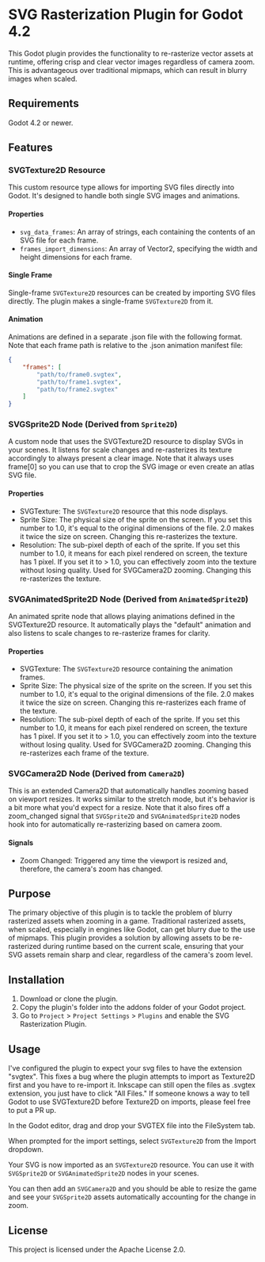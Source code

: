# SVG Rasterization Plugin for Godot 4.2

This Godot plugin provides the functionality to re-rasterize vector assets at runtime, offering crisp and clear vector images regardless of camera zoom. This is advantageous over traditional mipmaps, which can result in blurry images when scaled.

## Requirements

Godot 4.2 or newer.

## Features

### SVGTexture2D Resource

This custom resource type allows for importing SVG files directly into Godot. It's designed to handle both single SVG images and animations.

#### Properties

* `svg_data_frames`: An array of strings, each containing the contents of an SVG file for each frame.
* `frames_import_dimensions`: An array of Vector2, specifying the width and height dimensions for each frame.

#### Single Frame

Single-frame `SVGTexture2D` resources can be created by importing SVG files directly. The plugin makes a single-frame `SVGTexture2D` from it.

#### Animation

Animations are defined in a separate .json file with the following format. Note that each frame path is relative to the .json animation manifest file:

```json
{
    "frames": [
        "path/to/frame0.svgtex",
        "path/to/frame1.svgtex",
        "path/to/frame2.svgtex"
    ]
}

```

### SVGSprite2D Node (Derived from `Sprite2D`)

A custom node that uses the SVGTexture2D resource to display SVGs in your scenes. It listens for scale changes and re-rasterizes its texture accordingly to always present a clear image. Note that it always uses frame[0] so you can use that to crop the SVG image or even create an atlas SVG file.

#### Properties

* SVGTexture: The `SVGTexture2D` resource that this node displays.
* Sprite Size: The physical size of the sprite on the screen. If you set this number to 1.0, it's equal to the original dimensions of the file. 2.0 makes it twice the size on screen. Changing this re-rasterizes the texture.
* Resolution: The sub-pixel depth of each of the sprite. If you set this number to 1.0, it means for each pixel rendered on screen, the texture has 1 pixel. If you set it to > 1.0, you can effectively zoom into the texture without losing quality. Used for SVGCamera2D zooming. Changing this re-rasterizes the texture.

### SVGAnimatedSprite2D Node (Derived from `AnimatedSprite2D`)

An animated sprite node that allows playing animations defined in the SVGTexture2D resource. It automatically plays the "default" animation and also listens to scale changes to re-rasterize frames for clarity.

#### Properties

* SVGTexture: The `SVGTexture2D` resource containing the animation frames.
* Sprite Size: The physical size of the sprite on the screen. If you set this number to 1.0, it's equal to the original dimensions of the file. 2.0 makes it twice the size on screen. Changing this re-rasterizes each frame of the texture.
* Resolution: The sub-pixel depth of each of the sprite. If you set this number to 1.0, it means for each pixel rendered on screen, the texture has 1 pixel. If you set it to > 1.0, you can effectively zoom into the texture without losing quality. Used for SVGCamera2D zooming. Changing this re-rasterizes each frame of the texture.

### SVGCamera2D Node (Derived from `Camera2D`)

This is an extended Camera2D that automatically handles zooming based on viewport resizes. It works similar to the stretch mode, but it's behavior is a bit more what you'd expect for a resize. Note that it also fires off a zoom_changed signal that `SVGSprite2D` and `SVGAnimatedSprite2D` nodes hook into for automatically re-rasterizing based on camera zoom.

#### Signals

* Zoom Changed: Triggered any time the viewport is resized and, therefore, the camera's zoom has changed.

## Purpose

The primary objective of this plugin is to tackle the problem of blurry rasterized assets when zooming in a game. Traditional rasterized assets, when scaled, especially in engines like Godot, can get blurry due to the use of mipmaps. This plugin provides a solution by allowing assets to be re-rasterized during runtime based on the current scale, ensuring that your SVG assets remain sharp and clear, regardless of the camera's zoom level.

## Installation

1. Download or clone the plugin.
2. Copy the plugin's folder into the addons folder of your Godot project.
3. Go to `Project` > `Project Settings` > `Plugins` and enable the SVG Rasterization Plugin.

## Usage

I've configured the plugin to expect your svg files to have the extension "svgtex". This fixes a bug where the plugin attempts to import as Texture2D first and you have to re-import it. Inkscape can still open the files as .svgtex extension, you just have to click "All Files." If someone knows a way to tell Godot to use SVGTexture2D before Texture2D on imports, please feel free to put a PR up.

In the Godot editor, drag and drop your SVGTEX file into the FileSystem tab.

When prompted for the import settings, select `SVGTexture2D` from the Import dropdown.

Your SVG is now imported as an `SVGTexture2D` resource. You can use it with `SVGSprite2D` or `SVGAnimatedSprite2D` nodes in your scenes.

You can then add an `SVGCamera2D` and you should be able to resize the game and see your `SVGSprite2D` assets automatically accounting for the change in zoom.

## License

This project is licensed under the Apache License 2.0.